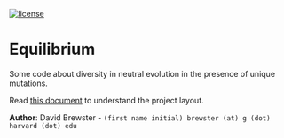 [![license](https://img.shields.io/badge/license-MIT-green)](LICENSE)

# Equilibrium

Some code about diversity in neutral evolution in the presence of unique mutations.

Read [this document](https://cliutils.gitlab.io/modern-cmake/chapters/basics/structure.html) to understand the project
layout.

**Author**: David Brewster - `(first name initial) brewster (at) g (dot) harvard (dot) edu`
